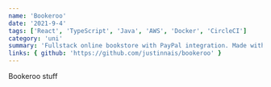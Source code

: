 ```yaml
---
name: 'Bookeroo'
date: '2021-9-4'
tags: ['React', 'TypeScript', 'Java', 'AWS', 'Docker', 'CircleCI']
category: 'uni'
summary: 'Fullstack online bookstore with PayPal integration. Made with Java microservices and React frontend. Dockerised and deployed to AWS with CI/CD through CircleCI'
links: { github: 'https://github.com/justinnais/bookeroo' }
---
```


Bookeroo stuff
